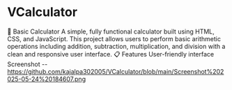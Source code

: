 # VCalculator
🔢 Basic Calculator A simple, fully functional calculator built using HTML, CSS, and JavaScript. This project allows users to perform basic arithmetic operations including addition, subtraction, multiplication, and division with a clean and responsive user interface.  📋 Features User-friendly interface 
   Screenshot -- https://github.com/kajalpa302005/VCalculator/blob/main/Screenshot%202025-05-24%20184607.png 
   
